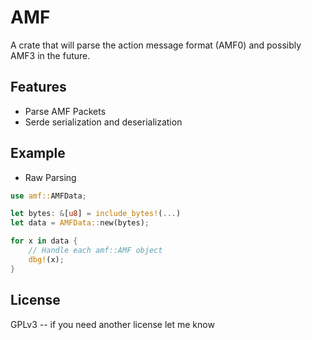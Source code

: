 # AMF

A crate that will parse the action message format (AMF0) and possibly AMF3 in the future.

## Features

- Parse AMF Packets
- Serde serialization and deserialization

## Example

- Raw Parsing

```rust
use amf::AMFData;

let bytes: &[u8] = include_bytes!(...)
let data = AMFData::new(bytes);

for x in data {
    // Handle each amf::AMF object
    dbg!(x);
}
```

## License

GPLv3 -- if you need another license let me know